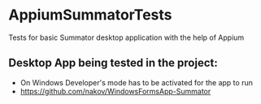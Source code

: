 # AppiumSummatorTests
Tests for basic Summator desktop application with the help of Appium

## Desktop App being tested in the project:
* On Windows Developer's mode has to be activated for the app to run
* https://github.com/nakov/WindowsFormsApp-Summator


